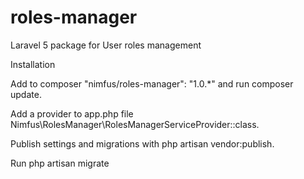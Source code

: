 # roles-manager
Laravel 5 package for User roles management

Installation

Add to composer "nimfus/roles-manager": "1.0.*" and run composer update.

Add a provider to app.php file 
Nimfus\RolesManager\RolesManagerServiceProvider::class.

Publish settings and migrations with php artisan vendor:publish.

Run php artisan migrate


